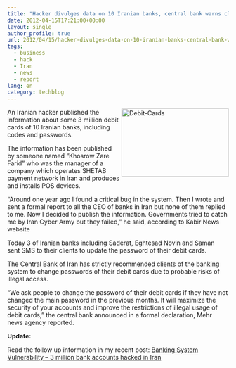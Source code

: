 ```yaml
---
title: "Hacker divulges data on 10 Iranian banks, central bank warns clients [Updated]"
date: 2012-04-15T17:21:00+00:00
layout: single
author_profile: true
url: 2012/04/15/hacker-divulges-data-on-10-iranian-banks-central-bank-warns-clients-updated/
tags:
  - business
  - hack
  - Iran
  - news
  - report
lang: en
category: techblog
---
```

[<img title="Debit-Cards" border="0" alt="Debit-Cards" align="right" src="http://lh5.ggpht.com/-GTbYusJv5-U/T4r8jpEAexI/AAAAAAAAFg0/kES1PdOjj2U/Debit-Cards_thumb.jpg?imgmax=800" width="244" height="155" />](http://lh4.ggpht.com/-mzKHTEr5WLY/T4r8gZu4CwI/AAAAAAAAFgs/QVPgxb3AmmQ/s1600-h/Debit-Cards%25255B2%25255D.jpg)An Iranian hacker published the information about some 3 million debit cards of 10 Iranian banks, including codes and passwords. 

The information has been published by someone named “Khosrow Zare Farid” who was the manager of a company which operates SHETAB payment network in Iran and produces and installs POS devices. 

“Around one year ago I found a critical bug in the system. Then I wrote and sent a formal report to all the CEO of banks in Iran but none of them replied to me. Now I decided to publish the information. Governments tried to catch me by Iran Cyber Army but they failed,” he said, according to Kabir News website 

Today 3 of Iranian banks including Saderat, Eghtesad Novin and Saman sent SMS to their clients to update the password of their debit cards. 

The Central Bank of Iran has strictly recommended clients of the banking system to change passwords of their debit cards due to probable risks of illegal access. 

“We ask people to change the password of their debit cards if they have not changed the main password in the previous months. It will maximize the security of your accounts and improve the restrictions of illegal usage of debit cards,” the central bank announced in a formal declaration, Mehr news agency reported. 

**Update:** 

Read the follow up information in my recent post: <a href="/2012/04/banking-system-vulnerability-3-million.html" target="_blank">Banking System Vulnerability &#8211; 3 million bank accounts hacked in Iran</a>